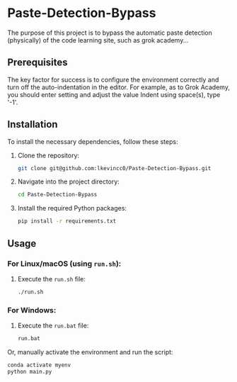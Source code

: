 # Paste-Detection-Bypass

The purpose of this project is to bypass the automatic paste detection (physically) of the code learning site, such as grok academy...

## Prerequisites
The key factor for success is to configure the environment correctly and turn off the auto-indentation in the editor.
For example, as to Grok Academy, you should enter setting and adjust the value Indent using space(s), type '-1'.

## Installation

To install the necessary dependencies, follow these steps:

1. Clone the repository:

    ```bash
    git clone git@github.com:lkevincc0/Paste-Detection-Bypass.git
    ```

2. Navigate into the project directory:

    ```bash
    cd Paste-Detection-Bypass
    ```

3. Install the required Python packages:

    ```bash
    pip install -r requirements.txt
    ```

## Usage

### For Linux/macOS (using `run.sh`):
1. Execute the `run.sh` file:

    ```bash
    ./run.sh
    ```

### For Windows:
1. Execute the `run.bat` file:

    ```cmd
    run.bat
    ```

Or, manually activate the environment and run the script:

```cmd
conda activate myenv
python main.py

